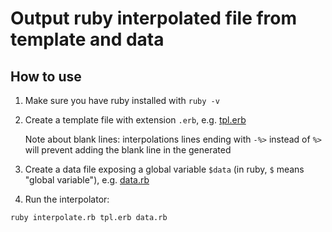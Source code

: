 # Output ruby interpolated file from template and data

## How to use

1. Make sure you have ruby installed with `ruby -v`

2. Create a template file with extension `.erb`, e.g. [tpl.erb](./tpl.erb)

   Note about blank lines: interpolations lines ending with `-%>` instead of `%>` will prevent adding the blank line in the generated

3. Create a data file exposing a global variable `$data` (in ruby, `$` means "global variable"), e.g. [data.rb](./data.rb)

4. Run the interpolator:

```
ruby interpolate.rb tpl.erb data.rb
```
